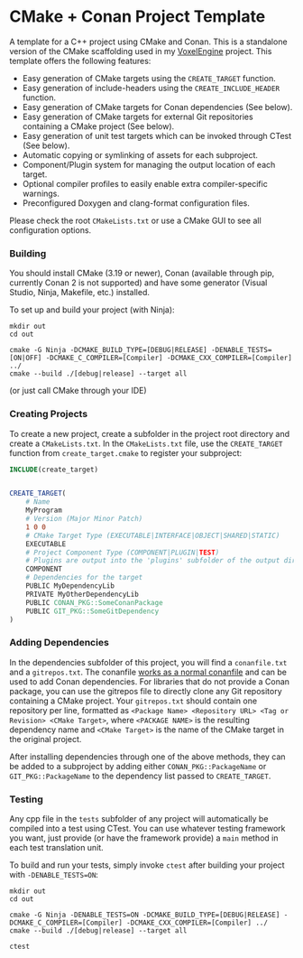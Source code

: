 # CMake + Conan Project Template
A template for a C++ project using CMake and Conan. This is a standalone version of the CMake scaffolding used in my [VoxelEngine](https://github.com/ClawmanCat/VoxelEngine) project.
This template offers the following features:
- Easy generation of CMake targets using the `CREATE_TARGET` function.
- Easy generation of include-headers using the `CREATE_INCLUDE_HEADER` function.
- Easy generation of CMake targets for Conan dependencies (See below).
- Easy generation of CMake targets for external Git repositories containing a CMake project (See below).
- Easy generation of unit test targets which can be invoked through CTest (See below).
- Automatic copying or symlinking of assets for each subproject.
- Component/Plugin system for managing the output location of each target.
- Optional compiler profiles to easily enable extra compiler-specific warnings.
- Preconfigured Doxygen and clang-format configuration files.

Please check the root `CMakeLists.txt` or use a CMake GUI to see all configuration options.


### Building
You should install CMake (3.19 or newer), Conan (available through pip, currently Conan 2 is not supported) and have some generator (Visual Studio, Ninja, Makefile, etc.) installed.  

To set up and build your project (with Ninja):
```shell
mkdir out
cd out

cmake -G Ninja -DCMAKE_BUILD_TYPE=[DEBUG|RELEASE] -DENABLE_TESTS=[ON|OFF] -DCMAKE_C_COMPILER=[Compiler] -DCMAKE_CXX_COMPILER=[Compiler] ../
cmake --build ./[debug|release] --target all
```
(or just call CMake through your IDE)


### Creating Projects
To create a new project, create a subfolder in the project root directory and create a `CMakeLists.txt`. In the `CMakeLists.txt` file, use the `CREATE_TARGET` function from `create_target.cmake` to register your subproject:
```cmake
INCLUDE(create_target)


CREATE_TARGET(
    # Name
    MyProgram
    # Version (Major Minor Patch)
    1 0 0
    # CMake Target Type (EXECUTABLE|INTERFACE|OBJECT|SHARED|STATIC)
    EXECUTABLE
    # Project Component Type (COMPONENT|PLUGIN|TEST)
    # Plugins are output into the 'plugins' subfolder of the output directory.
    COMPONENT
    # Dependencies for the target
    PUBLIC MyDependencyLib
    PRIVATE MyOtherDependencyLib
    PUBLIC CONAN_PKG::SomeConanPackage
    PUBLIC GIT_PKG::SomeGitDependency
)
```


### Adding Dependencies
In the dependencies subfolder of this project, you will find a `conanfile.txt` and a `gitrepos.txt`. The conanfile [works as a normal conanfile](https://docs.conan.io/1/reference/conanfile_txt.html) and can be used to add Conan dependencies.
For libraries that do not provide a Conan package, you can use the gitrepos file to directly clone any Git repository containing a CMake project.
Your `gitrepos.txt` should contain one repository per line, formatted as `<Package Name> <Repository URL> <Tag or Revision> <CMake Target>`, where `<PACKAGE NAME>` is the resulting dependency name and `<CMake Target>` is the name of the CMake target in the original project.

After installing dependencies through one of the above methods, they can be added to a subproject by adding either `CONAN_PKG::PackageName` or `GIT_PKG::PackageName` to the dependency list passed to `CREATE_TARGET`. 

### Testing
Any cpp file in the `tests` subfolder of any project will automatically be compiled into a test using CTest.
You can use whatever testing framework you want, just provide (or have the framework provide) a `main` method in each test translation unit.  

To build and run your tests, simply invoke `ctest` after building your project with `-DENABLE_TESTS=ON`:
```shell
mkdir out
cd out

cmake -G Ninja -DENABLE_TESTS=ON -DCMAKE_BUILD_TYPE=[DEBUG|RELEASE] -DCMAKE_C_COMPILER=[Compiler] -DCMAKE_CXX_COMPILER=[Compiler] ../
cmake --build ./[debug|release] --target all

ctest
```